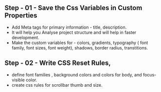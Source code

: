 ## Step - 01 - Save the Css Variables in Custom Properties

- Add Meta tags for primary information - title, description.
- It will help you Analyse project structure and will help in faster development.
- Make the custom variables for - colors, gradients, typography ( font family, font sizes, font weight), shadows, border radius, transtitions.

## Step - 02 - Write CSS Reset Rules,

- define font families , background colors and colors for body, and focus-visible color.
- create css rules for scrollbar thumb and size.
